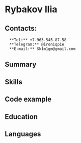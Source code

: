 # Rybakov Ilia
  ## Contacts:
      **Tel:** +7-963-545-87-58
      **Telegram:** @ironiqpie
      **E-mail:** Sk1m1gm@gmail.com
  
  ## Summary

  ## Skills

  ## Code example

  ## Education

  ## Languages